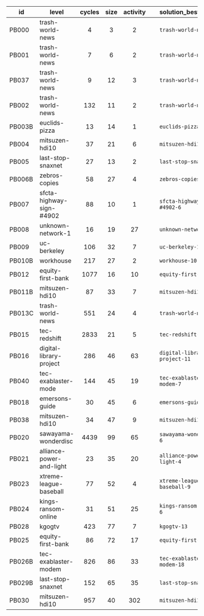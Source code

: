 | id  | level | cycles | size  | activity | &nbsp; | solution_best_cycles | solution_best_size | solution_best_activity |
| --- | ----- | :----: | :---: | :------: | ------ | -------------------- | ------------------ | ---------------------- |
| PB000 | trash-world-news | 4 | 3 | 2 | &nbsp; | `trash-world-news-1` | `trash-world-news-1` | `trash-world-news-1` |
| PB001 | trash-world-news | 7 | 6 | 2 | &nbsp; | `trash-world-news-10` | `trash-world-news-10` | `trash-world-news-10` |
| PB037 | trash-world-news | 9 | 12 | 3 | &nbsp; | `trash-world-news-12` | `trash-world-news-12` | `trash-world-news-13` |
| PB002 | trash-world-news | 132 | 11 | 2 | &nbsp; | `trash-world-news-29` | `trash-world-news-9` | `trash-world-news-20` |
| PB003B | euclids-pizza | 13 | 14 | 1 | &nbsp; | `euclids-pizza-4` | `euclids-pizza-4` | `euclids-pizza-2` |
| PB004 | mitsuzen-hdi10 | 37 | 21 | 6 | &nbsp; | `mitsuzen-hdi10-35` | `mitsuzen-hdi10-30` | `mitsuzen-hdi10-30` |
| PB005 | last-stop-snaxnet | 27 | 13 | 2 | &nbsp; | `last-stop-snaxnet-16` | `last-stop-snaxnet-11` | `last-stop-snaxnet-11` |
| PB006B | zebros-copies | 58 | 27 | 4 | &nbsp; | `zebros-copies-5` | `zebros-copies-3` | `zebros-copies-3` |
| PB007 | sfcta-highway-sign-#4902 | 88 | 10 | 1 | &nbsp; | `sfcta-highway-sign-#4902-6` | `sfcta-highway-sign-#4902-3` | `sfcta-highway-sign-#4902-3` |
| PB008 | unknown-network-1 | 16 | 19 | 27 | &nbsp; | `unknown-network-1-3` | `unknown-network-1-2` | `unknown-network-1-2` |
| PB009 | uc-berkeley | 106 | 32 | 7 | &nbsp; | `uc-berkeley-11` | `uc-berkeley-9` | `uc-berkeley-2` |
| PB010B | workhouse | 217 | 27 | 2 | &nbsp; | `workhouse-10` | `workhouse-5` | `workhouse-3` |
| PB012 | equity-first-bank | 1077 | 16 | 10 | &nbsp; | `equity-first-bank-11` | `equity-first-bank-5` | `equity-first-bank-10` |
| PB011B | mitsuzen-hdi10 | 87 | 33 | 7 | &nbsp; | `mitsuzen-hdi10-18` | `mitsuzen-hdi10-19` | `mitsuzen-hdi10-17` |
| PB013C | trash-world-news | 551 | 24 | 4 | &nbsp; | `trash-world-news-32` | `trash-world-news-32` | `trash-world-news-16` |
| PB015 | tec-redshift | 2833 | 21 | 5 | &nbsp; | `tec-redshift-8` | `tec-redshift-1` | `tec-redshift-1` |
| PB016 | digital-library-project | 286 | 46 | 63 | &nbsp; | `digital-library-project-11` | `digital-library-project-5` | `digital-library-project-1` |
| PB040 | tec-exablaster-mode | 144 | 45 | 19 | &nbsp; | `tec-exablaster-modem-7` | `tec-exablaster-modem-1` | `tec-exablaster-modem-1` |
| PB018 | emersons-guide | 30 | 45 | 6 | &nbsp; | `emersons-guide-5` | `emersons-guide-1` | `emersons-guide-1` |
| PB038 | mitsuzen-hdi10 | 34 | 47 | 9 | &nbsp; | `mitsuzen-hdi10-27` | `mitsuzen-hdi10-12` | `mitsuzen-hdi10-23` |
| PB020 | sawayama-wonderdisc | 4439 | 99 | 65 | &nbsp; | `sawayama-wonderdisc-6` | `sawayama-wonderdisc-3` | `sawayama-wonderdisc-3` |
| PB021 | alliance-power-and-light | 23 | 35 | 20 | &nbsp; | `alliance-power-and-light-4` | `alliance-power-and-light-4` | `alliance-power-and-light-4` |
| PB023 | xtreme-league-baseball | 77 | 52 | 4 | &nbsp; | `xtreme-league-baseball-9` | `xtreme-league-baseball-9` | `xtreme-league-baseball-8` |
| PB024 | kings-ransom-online | 31 | 51 | 25 | &nbsp; | `kings-ransom-online-6` | `kings-ransom-online-1` | `kings-ransom-online-5` |
| PB028 | kgogtv | 423 | 77 | 7 | &nbsp; | `kgogtv-13` | `kgogtv-12` | `kgogtv-10` |
| PB025 | equity-first-bank | 86 | 72 | 17 | &nbsp; | `equity-first-bank-14` | `equity-first-bank-14` | `equity-first-bank-14` |
| PB026B | tec-exablaster-modem | 826 | 86 | 33 | &nbsp; | `tec-exablaster-modem-18` | `tec-exablaster-modem-16` | `tec-exablaster-modem-12` |
| PB029B | last-stop-snaxnet | 152 | 65 | 35 | &nbsp; | `last-stop-snaxnet-15` | `last-stop-snaxnet-14` | `last-stop-snaxnet-15` |
| PB030 | mitsuzen-hdi10 | 957 | 40 | 302 | &nbsp; | `mitsuzen-hdi10-33` | `mitsuzen-hdi10-33` | `mitsuzen-hdi10-33` |
